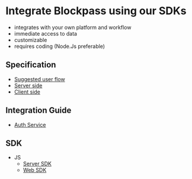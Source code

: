 # Integrate Blockpass using our SDKs

* integrates with your own platform and workflow
* immediate access to data
* customizable
* requires coding (Node.Js preferable)


## Specification
  - [Suggested user flow](/docs/sdk/User_Flow.md)
  - [Server side](/docs/sdk/SpecV1/Server_Spec_V1.md)
  - [Client side](/docs/sdk/SpecV1/Client_Spec_V1.md)

## Integration Guide

  - [Auth Service](/docs/sdk/Integration/AuthBackend.md)

## SDK
  - JS
    - [Server SDK](https://github.com/blockpass-org/blockpass-serversdk)
    - [Web SDK](https://github.com/blockpass-org/blockpass-websdk)
